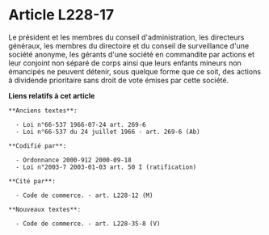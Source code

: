 # Article L228-17

Le président et les membres du conseil d'administration, les directeurs généraux, les membres du directoire et du conseil de
surveillance d'une société anonyme, les gérants d'une société en commandite par actions et leur conjoint non séparé de corps
ainsi que leurs enfants mineurs non émancipés ne peuvent détenir, sous quelque forme que ce soit, des actions à dividende
prioritaire sans droit de vote émises par cette société.

**Liens relatifs à cet article**

	**Anciens textes**:

	  - Loi n°66-537 1966-07-24 art. 269-6
	  - Loi n°66-537 du 24 juillet 1966 - art. 269-6 (Ab)

	**Codifié par**:

	  - Ordonnance 2000-912 2000-09-18
	  - Loi n°2003-7 2003-01-03 art. 50 I (ratification)

	**Cité par**:

	  - Code de commerce. - art. L228-12 (M)

	**Nouveaux textes**:

	  - Code de commerce. - art. L228-35-8 (V)
